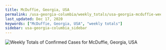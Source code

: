 ```yaml
---
title: McDuffie, Georgia, USA
permalink: /usa-georgia-columbia/weekly_totals/usa-georgia-mcduffie-weekly_totals.html
last_updated: Dec 17, 2020
keywords: ["McDuffie, Georgia, USA", "weekly totals"]
sidebar: usa-georgia-columbia_sidebar
---
```


![Weekly Totals of Confirmed Cases for McDuffie, Georgia, USA](/covid_tracker/images/graphs/usa-georgia-mcduffie-weekly_totals_graph.png)
